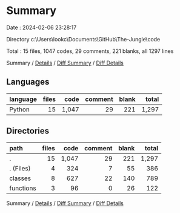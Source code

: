 # Summary

Date : 2024-02-06 23:28:17

Directory c:\\Users\\lookc\\Documents\\GitHub\\The-Jungle\\code

Total : 15 files,  1047 codes, 29 comments, 221 blanks, all 1297 lines

Summary / [Details](details.md) / [Diff Summary](diff.md) / [Diff Details](diff-details.md)

## Languages
| language | files | code | comment | blank | total |
| :--- | ---: | ---: | ---: | ---: | ---: |
| Python | 15 | 1,047 | 29 | 221 | 1,297 |

## Directories
| path | files | code | comment | blank | total |
| :--- | ---: | ---: | ---: | ---: | ---: |
| . | 15 | 1,047 | 29 | 221 | 1,297 |
| . (Files) | 4 | 324 | 7 | 55 | 386 |
| classes | 8 | 627 | 22 | 140 | 789 |
| functions | 3 | 96 | 0 | 26 | 122 |

Summary / [Details](details.md) / [Diff Summary](diff.md) / [Diff Details](diff-details.md)